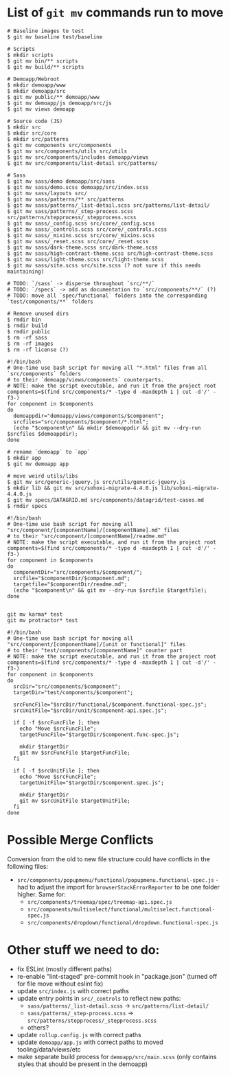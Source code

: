 # List of `git mv` commands run to move

```
# Baseline images to test
$ git mv baseline test/baseline

# Scripts
$ mkdir scripts
$ git mv bin/** scripts
$ git mv build/** scripts

# Demoapp/Webroot
$ mkdir demoapp/www
$ mkdir demoapp/src
$ git mv public/** demoapp/www
$ git mv demoapp/js demoapp/src/js
$ git mv views demoapp

# Source code (JS)
$ mkdir src
$ mkdir src/core
$ mkdir src/patterns
$ git mv components src/components
$ git mv src/components/utils src/utils
$ git mv src/components/includes demoapp/views
$ git mv src/components/list-detail src/patterns/

# Sass
$ git mv sass/demo demoapp/src/sass
$ git mv sass/demo.scss demoapp/src/index.scss
$ git mv sass/layouts src/
$ git mv sass/patterns/** src/patterns
$ git mv sass/patterns/_list-detail.scss src/patterns/list-detail/
$ git mv sass/patterns/_step-process.scss src/patterns/stepprocess/_stepprocess.scss
$ git mv sass/_config.scss src/core/_config.scss
$ git mv sass/_controls.scss src/core/_controls.scss
$ git mv sass/_mixins.scss src/core/_mixins.scss
$ git mv sass/_reset.scss src/core/_reset.scss
$ git mv sass/dark-theme.scss src/dark-theme.scss
$ git mv sass/high-contrast-theme.scss src/high-contrast-theme.scss
$ git mv sass/light-theme.scss src/light-theme.scss
$ git mv sass/site.scss src/site.scss (? not sure if this needs maintaining)

# TODO: `/sass` -> disperse throughout `src/**/`
# TODO: `/specs` -> add as documentation to `src/components/**/` (?)
# TODO: move all `spec/functional` folders into the corresponding `test/components/**` folders

# Remove unused dirs
$ rmdir bin
$ rmdir build
$ rmdir public
$ rm -rf sass
$ rm -rf images
$ rm -rf license (?)

#!/bin/bash
# One-time use bash script for moving all "*.html" files from all `src/components` folders
# to their `demoapp/views/components` counterparts.
# NOTE: make the script executable, and run it from the project root
components=$(find src/components/* -type d -maxdepth 1 | cut -d'/' -f3-)
for component in $components
do
  demoappdir="demoapp/views/components/$component";
  srcfiles="src/components/$component/*.html";
  (echo "$component\n" && mkdir $demoappdir && git mv --dry-run $srcfiles $demoappdir);
done

# rename `demoapp` to `app`
$ mkdir app
$ git mv demoapp app

# move weird utils/libs
$ git mv src/generic-jquery.js src/utils/generic-jquery.js
$ mkdir lib && git mv src/sohoxi-migrate-4.4.0.js lib/sohoxi-migrate-4.4.0.js
$ git mv specs/DATAGRID.md src/components/datagrid/test-cases.md
$ rmdir specs

#!/bin/bash
# One-time use bash script for moving all "src/component/[componentName]/[componentName].md" files
# to their "src/component/[componentName]/readme.md"
# NOTE: make the script executable, and run it from the project root
components=$(find src/components/* -type d -maxdepth 1 | cut -d'/' -f3-)
for component in $components
do
  componentDir="src/components/$component/";
  srcfile="$componentDir/$component.md";
  targetfile="$componentDir/readme.md";
  (echo "$component\n" && git mv --dry-run $srcfile $targetfile);
done


git mv karma* test
git mv protractor* test

#!/bin/bash
# One-time use bash script for moving all "src/component/[componentName]/[unit or functional]" files
# to their "test/components/[componentName]" counter part
# NOTE: make the script executable, and run it from the project root
components=$(find src/components/* -type d -maxdepth 1 | cut -d'/' -f3-)
for component in $components
do
  srcDir="src/components/$component";
  targetDir="test/components/$component";

  srcFuncFile="$srcDir/functional/$component.functional-spec.js";
  srcUnitFile="$srcDir/unit/$component-api.spec.js";

  if [ -f $srcFuncFile ]; then
    echo "Move $srcFuncFile";
    targetFuncFile="$targetDir/$component.func-spec.js";

    mkdir $targetDir
    git mv $srcFuncFile $targetFuncFile;
  fi

  if [ -f $srcUnitFile ]; then
    echo "Move $srcFuncFile";
    targetUnitFile="$targetDir/$component.spec.js";

    mkdir $targetDir
    git mv $srcUnitFile $targetUnitFile;
  fi
done
```

# Possible Merge Conflicts

Conversion from the old to new file structure could have conflicts in the following files:

- `src/components/popupmenu/functional/popupmenu.functional-spec.js` - had to adjust the import for `browserStackErrorReporter` to be one folder higher.  Same for:
  - `src/components/treemap/spec/treemap-api.spec.js`
  - `src/components/multiselect/functional/multiselect.functional-spec.js`
  - `src/components/dropdown/functional/dropdown.functional-spec.js`

# Other stuff we need to do:

- fix ESLint (mostly different paths)
- re-enable "lint-staged" pre-commit hook in "package.json" (turned off for file move without eslint fix)
- update `src/index.js` with correct paths
- update entry points in `src/_controls` to reflect new paths:
  - `sass/patterns/_list-detail.scss` -> `src/patterns/list-detail/`
  - `sass/patterns/_step-process.scss` -> `src/patterns/stepprocess/_stepprocess.scss`
  - others?
- update `rollup.config.js` with correct paths
- update `demoapp/app.js` with correct paths to moved tooling/data/views/etc
- make separate build process for `demoapp/src/main.scss` (only contains styles that should be present in the demoapp)
